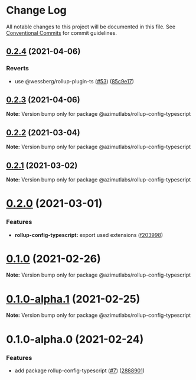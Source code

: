 # Change Log

All notable changes to this project will be documented in this file.
See [Conventional Commits](https://conventionalcommits.org) for commit guidelines.

## [0.2.4](https://github.com/azimutlabs/rollup/compare/@azimutlabs/rollup-config-typescript@0.2.3...@azimutlabs/rollup-config-typescript@0.2.4) (2021-04-06)


### Reverts

* use @wessberg/rollup-plugin-ts ([#53](https://github.com/azimutlabs/rollup/issues/53)) ([85c9e17](https://github.com/azimutlabs/rollup/commit/85c9e17f0904393318638e89c75f059042b5077a))





## [0.2.3](https://github.com/azimutlabs/rollup/compare/@azimutlabs/rollup-config-typescript@0.2.2...@azimutlabs/rollup-config-typescript@0.2.3) (2021-04-06)

**Note:** Version bump only for package @azimutlabs/rollup-config-typescript





## [0.2.2](https://github.com/azimutlabs/rollup/compare/@azimutlabs/rollup-config-typescript@0.2.1...@azimutlabs/rollup-config-typescript@0.2.2) (2021-03-04)

**Note:** Version bump only for package @azimutlabs/rollup-config-typescript





## [0.2.1](https://github.com/azimutlabs/rollup/compare/@azimutlabs/rollup-config-typescript@0.2.0...@azimutlabs/rollup-config-typescript@0.2.1) (2021-03-02)

**Note:** Version bump only for package @azimutlabs/rollup-config-typescript





# [0.2.0](https://github.com/azimutlabs/rollup/compare/@azimutlabs/rollup-config-typescript@0.1.0...@azimutlabs/rollup-config-typescript@0.2.0) (2021-03-01)


### Features

* **rollup-config-typescript:** export used extensions ([f203998](https://github.com/azimutlabs/rollup/commit/f203998a48b4b51f100c0db3b4628571cee68925))





# [0.1.0](https://github.com/azimutlabs/rollup/compare/@azimutlabs/rollup-config-typescript@0.1.0-alpha.1...@azimutlabs/rollup-config-typescript@0.1.0) (2021-02-26)

**Note:** Version bump only for package @azimutlabs/rollup-config-typescript





# [0.1.0-alpha.1](https://github.com/azimutlabs/rollup/compare/@azimutlabs/rollup-config-typescript@0.1.0-alpha.0...@azimutlabs/rollup-config-typescript@0.1.0-alpha.1) (2021-02-25)

**Note:** Version bump only for package @azimutlabs/rollup-config-typescript





# 0.1.0-alpha.0 (2021-02-24)


### Features

* add package rollup-config-typescript ([#7](https://github.com/azimutlabs/rollup/issues/7)) ([2888901](https://github.com/azimutlabs/rollup/commit/2888901676cd2d3c9fbe7d59161c48fce13aa1c0))
